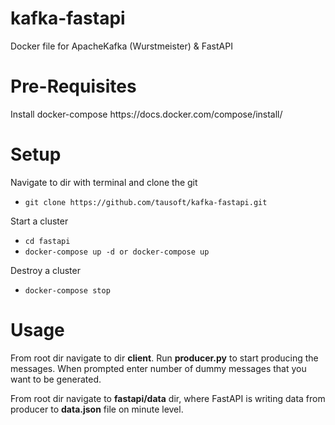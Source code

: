 # kafka-fastapi
Docker file for ApacheKafka (Wurstmeister) &amp; FastAPI


<h1>Pre-Requisites</h1>
Install docker-compose https://docs.docker.com/compose/install/


<h1>Setup</h1>

Navigate to dir with terminal and clone the git


- `git clone https://github.com/tausoft/kafka-fastapi.git`

Start a cluster


- `cd fastapi`
- `docker-compose up -d or docker-compose up`

Destroy a cluster


- `docker-compose stop`



<h1>Usage</h1>
From root dir navigate to dir <b>client</b>. Run <b>producer.py</b> to start producing the messages. When prompted enter number of dummy messages that you want to be generated.

From root dir navigate to <b>fastapi/data</b> dir, where FastAPI is writing data from producer to <b>data.json</b> file on minute level.
